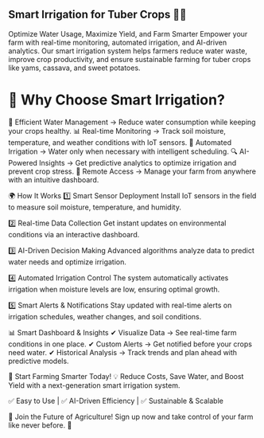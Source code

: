 ## Smart Irrigation for Tuber Crops 🌱💧
Optimize Water Usage, Maximize Yield, and Farm Smarter
Empower your farm with real-time monitoring, automated irrigation, and AI-driven analytics. Our smart irrigation system helps farmers reduce water waste, improve crop productivity, and ensure sustainable farming for tuber crops like yams, cassava, and sweet potatoes.

# 🌿 Why Choose Smart Irrigation?
🚀 Efficient Water Management → Reduce water consumption while keeping your crops healthy.
📊 Real-time Monitoring → Track soil moisture, temperature, and weather conditions with IoT sensors.
🤖 Automated Irrigation → Water only when necessary with intelligent scheduling.
🔍 AI-Powered Insights → Get predictive analytics to optimize irrigation and prevent crop stress.
📱 Remote Access → Manage your farm from anywhere with an intuitive dashboard.

🌍 How It Works
1️⃣ Smart Sensor Deployment
Install IoT sensors in the field to measure soil moisture, temperature, and humidity.

2️⃣ Real-time Data Collection
Get instant updates on environmental conditions via an interactive dashboard.

3️⃣ AI-Driven Decision Making
Advanced algorithms analyze data to predict water needs and optimize irrigation.

4️⃣ Automated Irrigation Control
The system automatically activates irrigation when moisture levels are low, ensuring optimal growth.

5️⃣ Smart Alerts & Notifications
Stay updated with real-time alerts on irrigation schedules, weather changes, and soil conditions.

📊 Smart Dashboard & Insights
✔ Visualize Data → See real-time farm conditions in one place.
✔ Custom Alerts → Get notified before your crops need water.
✔ Historical Analysis → Track trends and plan ahead with predictive models.

🚀 Start Farming Smarter Today!
💡 Reduce Costs, Save Water, and Boost Yield with a next-generation smart irrigation system.

✅ Easy to Use | ✅ AI-Driven Efficiency | ✅ Sustainable & Scalable

🌿 Join the Future of Agriculture! Sign up now and take control of your farm like never before. 🚀